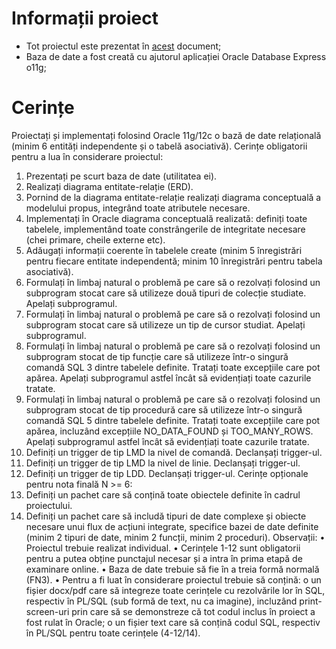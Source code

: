 # Informații proiect
* Tot proiectul este prezentat în [acest](https://github.com/Vlad-Dima21/SGBD/files/8179353/SGBD.docx) document;
* Baza de date a fost creată cu ajutorul aplicației Oracle Database Express o11g;

# Cerințe
Proiectați și implementați folosind Oracle 11g/12c o bază de date relațională (minim 6 entități 
independente și o tabelă asociativă).
Cerințe obligatorii pentru a lua în considerare proiectul:
1. Prezentați pe scurt baza de date (utilitatea ei).
2. Realizați diagrama entitate-relație (ERD).
3. Pornind de la diagrama entitate-relație realizați diagrama conceptuală a modelului propus, integrând 
toate atributele necesare.
4. Implementați în Oracle diagrama conceptuală realizată: definiți toate tabelele, implementând toate 
constrângerile de integritate necesare (chei primare, cheile externe etc).
5. Adăugați informații coerente în tabelele create (minim 5 înregistrări pentru fiecare entitate 
independentă; minim 10 înregistrări pentru tabela asociativă). 
6. Formulați în limbaj natural o problemă pe care să o rezolvați folosind un subprogram stocat care să 
utilizeze două tipuri de colecție studiate. Apelați subprogramul.
7. Formulați în limbaj natural o problemă pe care să o rezolvați folosind un subprogram stocat care să 
utilizeze un tip de cursor studiat. Apelați subprogramul.
8. Formulați în limbaj natural o problemă pe care să o rezolvați folosind un subprogram stocat de tip 
funcție care să utilizeze într-o singură comandă SQL 3 dintre tabelele definite. Tratați toate excepțiile 
care pot apărea. Apelați subprogramul astfel încât să evidențiați toate cazurile tratate.
9. Formulați în limbaj natural o problemă pe care să o rezolvați folosind un subprogram stocat de tip 
procedură care să utilizeze într-o singură comandă SQL 5 dintre tabelele definite. Tratați toate 
excepțiile care pot apărea, incluzând excepțiile NO_DATA_FOUND și TOO_MANY_ROWS. Apelați 
subprogramul astfel încât să evidențiați toate cazurile tratate.
10. Definiți un trigger de tip LMD la nivel de comandă. Declanșați trigger-ul.
11. Definiți un trigger de tip LMD la nivel de linie. Declanșați trigger-ul.
12. Definiți un trigger de tip LDD. Declanșați trigger-ul.
Cerințe opționale pentru nota finală N >= 6:
13. Definiți un pachet care să conțină toate obiectele definite în cadrul proiectului.
14. Definiți un pachet care să includă tipuri de date complexe și obiecte necesare unui flux de acțiuni 
integrate, specifice bazei de date definite (minim 2 tipuri de date, minim 2 funcții, minim 2 proceduri).
Observații:
• Proiectul trebuie realizat individual.
• Cerințele 1-12 sunt obligatorii pentru a putea obține punctajul necesar și a intra în prima etapă de 
examinare online.
• Baza de date trebuie să fie în a treia formă normală (FN3).
• Pentru a fi luat în considerare proiectul trebuie să conțină:
o un fișier docx/pdf care să integreze toate cerințele cu rezolvările lor în SQL, respectiv în 
PL/SQL (sub formă de text, nu ca imagine), incluzând print-screen-uri prin care să se 
demonstreze că tot codul inclus în proiect a fost rulat în Oracle;
o un fișier text care să conțină codul SQL, respectiv în PL/SQL pentru toate cerințele (4-12/14).


